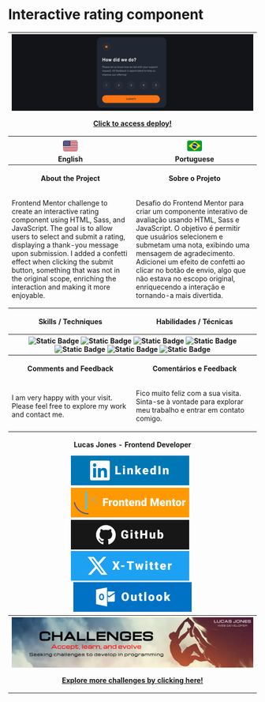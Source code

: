 # Interactive rating component

<table>
    <tr>
    <th colspan="2">
    <a href="https://lucasjcfreire.github.io/challenges/frontend-mentor/01-newbie/interactive-rating-component-main/" title="Click to access deploy">
      <img src="./src/images/preview.png" />
      <p>Click to access deploy!</p>
    </a>
    </th>
  </tr>
  <tr>
    <th style="width: 50%;">
      <img src="https://raw.githubusercontent.com/LucasJCFreire/LucasJCFreire/main/assets/images/usa.svg" alt="USA Flag" title="English" style="width: 30px;"><br>
      English
    </th>
    <th style="width: 50%;">
      <img src="https://raw.githubusercontent.com/LucasJCFreire/LucasJCFreire/main/assets/images/brazil.svg" alt="Brazil Flag" title="Portuguese" style="width: 30px;"><br>
      Portuguese
    </th>
  </tr>
  <tr>
    <th><p>About the Project</p></th>
    <th><p>Sobre o Projeto</p></th>
  </tr>
  <tr>
    <td><p>Frontend Mentor challenge to create an interactive rating component using HTML, Sass, and JavaScript. The goal is to allow users to select and submit a rating, displaying a thank-you message upon submission. I added a confetti effect when clicking the submit button, something that was not in the original scope, enriching the interaction and making it more enjoyable.</p></td>
    <td><p>Desafio do Frontend Mentor para criar um componente interativo de avaliação usando HTML, Sass e JavaScript. O objetivo é permitir que usuários selecionem e submetam uma nota, exibindo uma mensagem de agradecimento. Adicionei um efeito de confetti ao clicar no botão de envio, algo que não estava no escopo original, enriquecendo a interação e tornando-a mais divertida.</p></td>
  </tr>
  <tr>
    <th><p>Skills / Techniques</p></th>
    <th><p>Habilidades / Técnicas</p></th>
  </tr>
<tr>
  <th colspan="2">
    <img alt="Static Badge" src="https://img.shields.io/badge/HTML-E34F26?style=flat-square&logo=html5&logoColor=white">
    <img alt="Static Badge" src="https://img.shields.io/badge/Sass%20CSS-DB7093?style=flat-square&logo=tailwind-css&logoColor=white">
    <img alt="Static Badge" src="https://img.shields.io/badge/JavaScript-F7DF1E?style=flat-square&logo=javascript&logoColor=black">
    <img alt="Static Badge" src="https://img.shields.io/badge/Responsive%20Design-1DA1F2?style=flat-square&logo=css3&logoColor=white">
    <img alt="Static Badge" src="https://img.shields.io/badge/Flexbox-1DA1F2?style=flat-square&logo=css3&logoColor=white">
    <img alt="Static Badge" src="https://img.shields.io/badge/DOM%20Manipulation-F7DF1E?style=flat-square&logo=javascript&logoColor=black">
    <img alt="Static Badge" src="https://img.shields.io/badge/CSS%20Minify-1DA1F2?style=flat-square&logo=css3&logoColor=white">
  </th>
</tr>
  <tr>
    <th><p>Comments and Feedback</p></th>
    <th><p>Comentários e Feedback</p></th>
  </tr>
  <tr>
    <td><p>I am very happy with your visit. Please feel free to explore my work and contact me.</p></td>
    <td><p>Fico muito feliz com a sua visita. Sinta-se à vontade para explorar meu trabalho e entrar em contato comigo.</p></td>
  </tr>
  <tr>
    <th colspan="2">
      <p>Lucas Jones - Frontend Developer</p>
      <a href="https://www.linkedin.com/in/LucasJCFreire" title="LinkedIn Profile"><img src="https://raw.githubusercontent.com/LucasJCFreire/LucasJCFreire/main/assets/images/linkedin_small.svg" alt="LinkedIn Profile" style="margin-right: 10px;"></a>
      <a href="https://www.frontendmentor.io/profile/LucasJCFreire" title="Frontend Mentor Profile"><img src="https://raw.githubusercontent.com/LucasJCFreire/LucasJCFreire/main/assets/images/frontendmentor_small.svg" alt="Frontend Mentor Profile" style="margin-right: 10px;"></a>
      <a href="https://github.com/LucasJCFreire" title="GitHub Profile"><img src="https://raw.githubusercontent.com/LucasJCFreire/LucasJCFreire/main/assets/images/github_small.svg" alt="GitHub Profile" style="margin-right: 10px;"></a>
      <a href="https://x.com/LucasJCFreire" title="X Profile"><img src="https://raw.githubusercontent.com/LucasJCFreire/LucasJCFreire/main/assets/images/x_small.svg" alt="X Profile" style="margin-right: 10px;"></a>
      <a href="mailto:lucasjcfreire@outlook.com" title="Outlook mail"><img src="https://raw.githubusercontent.com/LucasJCFreire/LucasJCFreire/main/assets/images/outlook_small.svg" alt="Outlook mail"></a>
    </th>
  </tr>
  <tr>
    <th colspan="2">
      <a href="https://github.com/LucasJCFreire/challenges" title="Explore more challenges by clicking here">
        <img src="https://raw.githubusercontent.com/LucasJCFreire/LucasJCFreire/main/assets/images/challenges_main.png" alt="Challenges Banner"/>
        <p>Explore more challenges by clicking here!</p>
      </a>
    </th>
  </tr>
</table>
